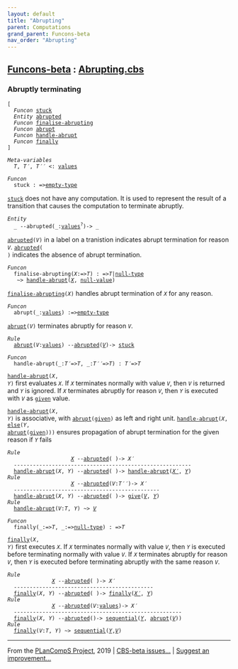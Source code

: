 ```yaml
---
layout: default
title: "Abrupting"
parent: Computations
grand_parent: Funcons-beta
nav_order: "Abrupting"
---
```


[Funcons-beta] : [Abrupting.cbs]
-----------------------------

### Abruptly terminating

<div class="highlighter-rouge"><pre class="highlight"><code>[
  <i class="keyword">Funcon</i> <span class="name"><a href="#Name_stuck">stuck</a></span>
  <i class="keyword">Entity</i> <span class="name"><a href="#Name_abrupted">abrupted</a></span>
  <i class="keyword">Funcon</i> <span class="name"><a href="#Name_finalise-abrupting">finalise-abrupting</a></span>
  <i class="keyword">Funcon</i> <span class="name"><a href="#Name_abrupt">abrupt</a></span>
  <i class="keyword">Funcon</i> <span class="name"><a href="#Name_handle-abrupt">handle-abrupt</a></span>
  <i class="keyword">Funcon</i> <span class="name"><a href="#Name_finally">finally</a></span>
]</code></pre></div>



<div class="highlighter-rouge"><pre class="highlight"><code><i class="keyword">Meta-variables</i>
  <span id="PartVariable_T"><i class="var">T</i></span>, <span id="PartVariable_T'"><i class="var">T&prime;</i></span>, <span id="PartVariable_T''"><i class="var">T&prime;&prime;</i></span> <: <span class="name"><a href="../../../Values/Value-Types/index.html#Name_values">values</a></span></code></pre></div>



<div class="highlighter-rouge"><pre class="highlight"><code><i class="keyword">Funcon</i>
  <span class="name"><span id="Name_stuck">stuck</span></span> : =><span class="name"><a href="../../../Values/Value-Types/index.html#Name_empty-type">empty-type</a></span></code></pre></div>

  <code><span class="name"><a href="#Name_stuck">stuck</a></span></code> does not have any computation. It is used to represent the result of
  a transition that causes the computation to terminate abruptly.



<div class="highlighter-rouge"><pre class="highlight"><code><i class="keyword">Entity</i>
  _ --<span class="ent-name"><span id="Name_abrupted">abrupted</span></span>(_:<span class="name"><a href="../../../Values/Value-Types/index.html#Name_values">values</a></span><sup class="sup">?</sup>)-> _</code></pre></div>


  <code><span class="name"><a href="#Name_abrupted">abrupted</a></span>(<i class="var">V</i>)</code> in a label on a tranistion indicates abrupt termination for
  reason <code><i class="var">V</i></code>. <code><span class="name"><a href="#Name_abrupted">abrupted</a></span>( )</code> indicates the absence of abrupt termination.



<div class="highlighter-rouge"><pre class="highlight"><code><i class="keyword">Funcon</i>
  <span class="name"><span id="Name_finalise-abrupting">finalise-abrupting</span></span>(<span id="Variable153_X"><i class="var">X</i></span>:=><span id="Variable158_T"><i class="var">T</i></span>) : =><span id="Variable173_T"><i class="var">T</i></span>|<span class="name"><a href="../../../Values/Primitive/Null/index.html#Name_null-type">null-type</a></span>
   ~> <span class="name"><a href="#Name_handle-abrupt">handle-abrupt</a></span>(<a href="#Variable153_X"><i class="var">X</i></a>, <span class="name"><a href="../../../Values/Primitive/Null/index.html#Name_null-value">null-value</a></span>)</code></pre></div>


  <code><span class="name"><a href="#Name_finalise-abrupting">finalise-abrupting</a></span>(<i class="var">X</i>)</code> handles abrupt termination of <code><i class="var">X</i></code> for any reason.



<div class="highlighter-rouge"><pre class="highlight"><code><i class="keyword">Funcon</i>
  <span class="name"><span id="Name_abrupt">abrupt</span></span>(_:<span class="name"><a href="../../../Values/Value-Types/index.html#Name_values">values</a></span>) :=><span class="name"><a href="../../../Values/Value-Types/index.html#Name_empty-type">empty-type</a></span></code></pre></div>

  <code><span class="name"><a href="#Name_abrupt">abrupt</a></span>(<i class="var">V</i>)</code> terminates abruptly for reason <code><i class="var">V</i></code>.

<div class="highlighter-rouge"><pre class="highlight"><code><i class="keyword">Rule</i>
  <span class="name"><a href="#Name_abrupt">abrupt</a></span>(<span id="Variable300_V"><i class="var">V</i></span>:<span class="name"><a href="../../../Values/Value-Types/index.html#Name_values">values</a></span>) --<span class="ent-name"><a href="#Name_abrupted">abrupted</a></span>(<a href="#Variable300_V"><i class="var">V</i></a>)-> <span class="name"><a href="#Name_stuck">stuck</a></span></code></pre></div>



<div class="highlighter-rouge"><pre class="highlight"><code><i class="keyword">Funcon</i>
  <span class="name"><span id="Name_handle-abrupt">handle-abrupt</span></span>(_:<span id="Variable344_T'"><i class="var">T&prime;</i></span>=><span id="Variable350_T"><i class="var">T</i></span>, _:<span id="Variable363_T''"><i class="var">T&prime;&prime;</i></span>=><span id="Variable369_T"><i class="var">T</i></span>) : <span id="Variable385_T'"><i class="var">T&prime;</i></span>=><span id="Variable391_T"><i class="var">T</i></span></code></pre></div>

  <code><span class="name"><a href="#Name_handle-abrupt">handle-abrupt</a></span>(<i class="var">X</i>, <i class="var">Y</i>)</code> first evaluates <code><i class="var">X</i></code>. If <code><i class="var">X</i></code> terminates normally with
  value <code><i class="var">V</i></code>, then <code><i class="var">V</i></code> is returned and <code><i class="var">Y</i></code> is ignored. If <code><i class="var">X</i></code> terminates abruptly
  for reason <code><i class="var">V</i></code>, then <code><i class="var">Y</i></code> is executed with <code><i class="var">V</i></code> as <code><span class="name"><a href="../../Normal/Giving/index.html#Name_given">given</a></span></code> value.

  <code><span class="name"><a href="#Name_handle-abrupt">handle-abrupt</a></span>(<i class="var">X</i>, <i class="var">Y</i>)</code> is associative, with <code><span class="name"><a href="#Name_abrupt">abrupt</a></span>(<span class="name"><a href="../../Normal/Giving/index.html#Name_given">given</a></span>)</code> as left and right
  unit. <code><span class="name"><a href="#Name_handle-abrupt">handle-abrupt</a></span>(<i class="var">X</i>, <span class="name"><a href="../Failing/index.html#Name_else">else</a></span>(<i class="var">Y</i>, <span class="name"><a href="#Name_abrupt">abrupt</a></span>(<span class="name"><a href="../../Normal/Giving/index.html#Name_given">given</a></span>)))</code> ensures propagation of 
  abrupt termination for the given reason if <code><i class="var">Y</i></code> fails

<div class="highlighter-rouge"><pre class="highlight"><code><i class="keyword">Rule</i>
                    <a href="#Variable690_X"><i class="var">X</i></a> --<span class="ent-name"><a href="#Name_abrupted">abrupted</a></span>( )-> <span id="Variable677_X'"><i class="var">X&prime;</i></span>
  --------------------------------------------------------
  <span class="name"><a href="#Name_handle-abrupt">handle-abrupt</a></span>(<span id="Variable690_X"><i class="var">X</i></span>, <span id="Variable695_Y"><i class="var">Y</i></span>) --<span class="ent-name"><a href="#Name_abrupted">abrupted</a></span>( )-> <span class="name"><a href="#Name_handle-abrupt">handle-abrupt</a></span>(<a href="#Variable677_X'"><i class="var">X&prime;</i></a>, <a href="#Variable695_Y"><i class="var">Y</i></a>)
<i class="keyword">Rule</i>
                    <a href="#Variable789_X"><i class="var">X</i></a> --<span class="ent-name"><a href="#Name_abrupted">abrupted</a></span>(<span id="Variable752_V"><i class="var">V</i></span>:<i class="var">T&prime;&prime;</i>)-> <span id="Variable776_X'"><i class="var">X&prime;</i></span>
  ----------------------------------------------
  <span class="name"><a href="#Name_handle-abrupt">handle-abrupt</a></span>(<span id="Variable789_X"><i class="var">X</i></span>, <span id="Variable794_Y"><i class="var">Y</i></span>) --<span class="ent-name"><a href="#Name_abrupted">abrupted</a></span>( )-> <span class="name"><a href="../../Normal/Giving/index.html#Name_give">give</a></span>(<a href="#Variable752_V"><i class="var">V</i></a>, <a href="#Variable794_Y"><i class="var">Y</i></a>)
<i class="keyword">Rule</i>
  <span class="name"><a href="#Name_handle-abrupt">handle-abrupt</a></span>(<span id="Variable842_V"><i class="var">V</i></span>:<i class="var">T</i>, <span id="Variable853_Y"><i class="var">Y</i></span>) ~> <a href="#Variable842_V"><i class="var">V</i></a></code></pre></div>



<div class="highlighter-rouge"><pre class="highlight"><code><i class="keyword">Funcon</i>
  <span class="name"><span id="Name_finally">finally</span></span>(_:=><span id="Variable878_T"><i class="var">T</i></span>, _:=><span class="name"><a href="../../../Values/Primitive/Null/index.html#Name_null-type">null-type</a></span>) : =><span id="Variable904_T"><i class="var">T</i></span></code></pre></div>

  <code><span class="name"><a href="#Name_finally">finally</a></span>(<i class="var">X</i>, <i class="var">Y</i>)</code> first executes <code><i class="var">X</i></code>. If <code><i class="var">X</i></code> terminates normally with 
  value <code><i class="var">V</i></code>, then <code><i class="var">Y</i></code> is executed before terminating normally with value <code><i class="var">V</i></code>.
  If <code><i class="var">X</i></code> terminates abruptly for reason <code><i class="var">V</i></code>, then <code><i class="var">Y</i></code> is executed before
  terminating abruptly with the same reason <code><i class="var">V</i></code>.

<div class="highlighter-rouge"><pre class="highlight"><code><i class="keyword">Rule</i>
              <a href="#Variable1094_X"><i class="var">X</i></a> --<span class="ent-name"><a href="#Name_abrupted">abrupted</a></span>( )-> <span id="Variable1081_X'"><i class="var">X&prime;</i></span>
  --------------------------------------------
  <span class="name"><a href="#Name_finally">finally</a></span>(<span id="Variable1094_X"><i class="var">X</i></span>, <span id="Variable1099_Y"><i class="var">Y</i></span>) --<span class="ent-name"><a href="#Name_abrupted">abrupted</a></span>( )-> <span class="name"><a href="#Name_finally">finally</a></span>(<a href="#Variable1081_X'"><i class="var">X&prime;</i></a>, <a href="#Variable1099_Y"><i class="var">Y</i></a>)
<i class="keyword">Rule</i>
              <a href="#Variable1189_X"><i class="var">X</i></a> --<span class="ent-name"><a href="#Name_abrupted">abrupted</a></span>(<span id="Variable1156_V"><i class="var">V</i></span>:<span class="name"><a href="../../../Values/Value-Types/index.html#Name_values">values</a></span>)-> <span id="Variable1176_X'"><i class="var">X&prime;</i></span>
  -----------------------------------------------------
  <span class="name"><a href="#Name_finally">finally</a></span>(<span id="Variable1189_X"><i class="var">X</i></span>, <span id="Variable1194_Y"><i class="var">Y</i></span>) --<span class="ent-name"><a href="#Name_abrupted">abrupted</a></span>()-> <span class="name"><a href="../../Normal/Flowing/index.html#Name_sequential">sequential</a></span>(<a href="#Variable1194_Y"><i class="var">Y</i></a>, <span class="name"><a href="#Name_abrupt">abrupt</a></span>(<a href="#Variable1156_V"><i class="var">V</i></a>))
<i class="keyword">Rule</i>
  <span class="name"><a href="#Name_finally">finally</a></span>(<span id="Variable1249_V"><i class="var">V</i></span>:<i class="var">T</i>, <span id="Variable1260_Y"><i class="var">Y</i></span>) ~> <span class="name"><a href="../../Normal/Flowing/index.html#Name_sequential">sequential</a></span>(<a href="#Variable1260_Y"><i class="var">Y</i></a>,<a href="#Variable1249_V"><i class="var">V</i></a>)</code></pre></div>

  

____

From the [PLanCompS Project], 2019 | [CBS-beta issues...] | [Suggest an improvement...]

[Abrupting.cbs]: Abrupting.cbs 
  "CBS SOURCE FILE"
[Funcons-beta]: /CBS-beta/docs/Funcons-beta
 "FUNCONS-BETA"
[Unstable-Funcons-beta]: /CBS-beta/docs/Unstable-Funcons-beta
  "UNSTABLE-FUNCONS-BETA"
[Languages-beta]: /CBS-beta/docs/Languages-beta
  "LANGUAGES-BETA"
[Unstable-Languages-beta]: /CBS-beta/docs/Unstable-Languages-beta
  "UNSTABLE-LANGUAGES-BETA"
[CBS-beta]:  "CBS-BETA"
[PLanCompS Project]: http://plancomps.org
  "PROGRAMMING LANGUAGE COMPONENTS AND SPECIFICATIONS PROJECT HOME PAGE"
[CBS-beta issues...]: https://github.com/plancomps/plancomps.github.io/issues
  "CBS-BETA ISSUE REPORTS ON GITHUB"
[Suggest an improvement...]: mailto:plancomps@gmail.com?Subject=CBS-beta%20-%20comment&Body=Re%3A%20CBS-beta%20specification%20at%20Computations/Abnormal/Abrupting/Abrupting.cbs%0A%0AComment/Query/Issue/Suggestion%3A%0A%0A%0ASignature%3A%0A 
  "GENERATE AN EMAIL TEMPLATE"
